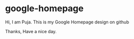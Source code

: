 # google-homepage

Hi, I am Puja.
This is my Google Homepage design on github

Thanks,
Have a nice day.